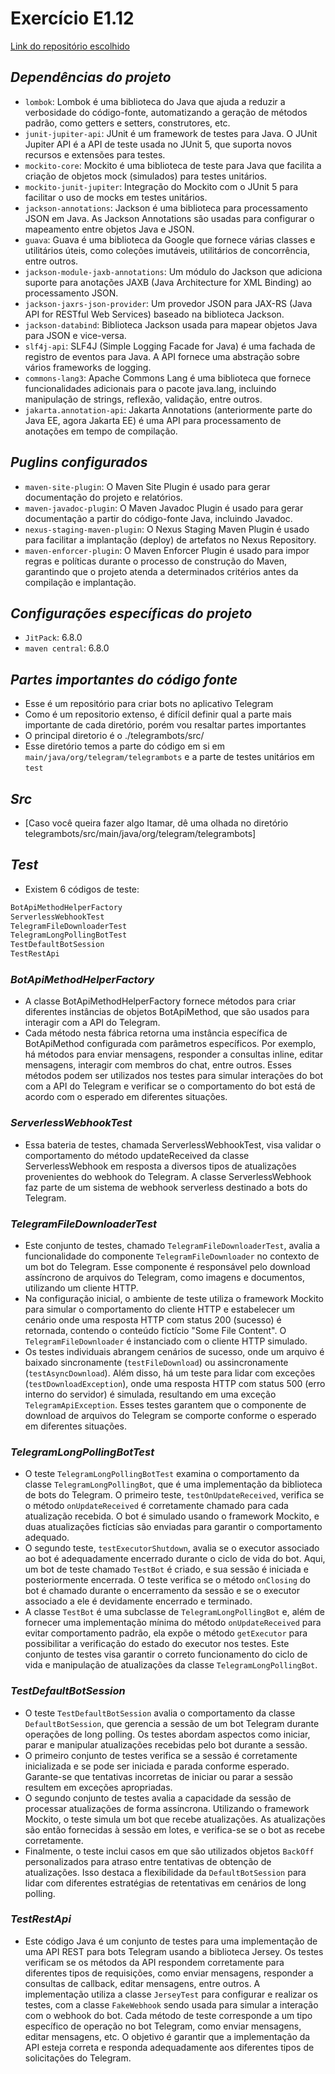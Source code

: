 # Exercício E1.12

[Link do repositório escolhido](https://github.com/rubenlagus/TelegramBots)

## *Dependências do projeto*

* `lombok`: Lombok é uma biblioteca do Java que ajuda a reduzir a verbosidade do código-fonte, automatizando a geração de métodos padrão, como getters e setters, construtores, etc.
* `junit-jupiter-api`: JUnit é um framework de testes para Java. O JUnit Jupiter API é a API de teste usada no JUnit 5, que suporta novos recursos e extensões para testes.
* `mockito-core`: Mockito é uma biblioteca de teste para Java que facilita a criação de objetos mock (simulados) para testes unitários.
* `mockito-junit-jupiter`: Integração do Mockito com o JUnit 5 para facilitar o uso de mocks em testes unitários.
* `jackson-annotations`: Jackson é uma biblioteca para processamento JSON em Java. As Jackson Annotations são usadas para configurar o mapeamento entre objetos Java e JSON.
* `guava`: Guava é uma biblioteca da Google que fornece várias classes e utilitários úteis, como coleções imutáveis, utilitários de concorrência, entre outros.
* `jackson-module-jaxb-annotations`: Um módulo do Jackson que adiciona suporte para anotações JAXB (Java Architecture for XML Binding) ao processamento JSON.
* `jackson-jaxrs-json-provider`: Um provedor JSON para JAX-RS (Java API for RESTful Web Services) baseado na biblioteca Jackson.
* `jackson-databind`: Biblioteca Jackson usada para mapear objetos Java para JSON e vice-versa.
* `slf4j-api`: SLF4J (Simple Logging Facade for Java) é uma fachada de registro de eventos para Java. A API fornece uma abstração sobre vários frameworks de logging.
* `commons-lang3`: Apache Commons Lang é uma biblioteca que fornece funcionalidades adicionais para o pacote java.lang, incluindo manipulação de strings, reflexão, validação, entre outros.
* `jakarta.annotation-api`: Jakarta Annotations (anteriormente parte do Java EE, agora Jakarta EE) é uma API para processamento de anotações em tempo de compilação.


## *Puglins configurados*

* `maven-site-plugin`: O Maven Site Plugin é usado para gerar documentação do projeto e relatórios.
* `maven-javadoc-plugin`: O Maven Javadoc Plugin é usado para gerar documentação a partir do código-fonte Java, incluindo Javadoc.
* `nexus-staging-maven-plugin`: O Nexus Staging Maven Plugin é usado para facilitar a implantação (deploy) de artefatos no Nexus Repository.
* `maven-enforcer-plugin`: O Maven Enforcer Plugin é usado para impor regras e políticas durante o processo de construção do Maven, garantindo que o projeto atenda a determinados critérios antes da compilação e implantação.

## *Configurações específicas do projeto*

* `JitPack`: 6.8.0
* `maven central`: 6.8.0


## *Partes importantes do código fonte*


* Esse é um repositório para criar bots no aplicativo Telegram
* Como é um repositorio extenso, é difícil definir qual a parte mais importante de cada diretório, porém vou resaltar partes importantes
* O principal diretorio é o ./telegrambots/src/
* Esse diretório temos a parte do código em si em `main/java/org/telegram/telegrambots` e a parte de testes unitários em `test`

## *Src*

* [Caso você queira fazer algo Itamar, dê uma olhada no diretório telegrambots/src/main/java/org/telegram/telegrambots]

## *Test*

* Existem 6 códigos de teste: 

```java
BotApiMethodHelperFactory
ServerlessWebhookTest
TelegramFileDownloaderTest
TelegramLongPollingBotTest
TestDefaultBotSession
TestRestApi
```
### *BotApiMethodHelperFactory*

* A classe BotApiMethodHelperFactory fornece métodos para criar diferentes instâncias de objetos BotApiMethod, que são usados para interagir com a API do Telegram.
* Cada método nesta fábrica retorna uma instância específica de BotApiMethod configurada com parâmetros específicos. Por exemplo, há métodos para enviar mensagens, responder a consultas inline, editar mensagens, interagir com membros do chat, entre outros. Esses métodos podem ser utilizados nos testes para simular interações do bot com a API do Telegram e verificar se o comportamento do bot está de acordo com o esperado em diferentes situações.

### *ServerlessWebhookTest*

* Essa bateria de testes, chamada ServerlessWebhookTest, visa validar o comportamento do método updateReceived da classe ServerlessWebhook em resposta a diversos tipos de atualizações provenientes do webhook do Telegram. A classe ServerlessWebhook faz parte de um sistema de webhook serverless destinado a bots do Telegram.

### *TelegramFileDownloaderTest*

* Este conjunto de testes, chamado `TelegramFileDownloaderTest`, avalia a funcionalidade do componente `TelegramFileDownloader` no contexto de um bot do Telegram. Esse componente é responsável pelo download assíncrono de arquivos do Telegram, como imagens e documentos, utilizando um cliente HTTP.
* Na configuração inicial, o ambiente de teste utiliza o framework Mockito para simular o comportamento do cliente HTTP e estabelecer um cenário onde uma resposta HTTP com status 200 (sucesso) é retornada, contendo o conteúdo fictício "Some File Content". O `TelegramFileDownloader` é instanciado com o cliente HTTP simulado.
* Os testes individuais abrangem cenários de sucesso, onde um arquivo é baixado sincronamente (`testFileDownload`) ou assincronamente (`testAsyncDownload`). Além disso, há um teste para lidar com exceções (`testDownloadException`), onde uma resposta HTTP com status 500 (erro interno do servidor) é simulada, resultando em uma exceção `TelegramApiException`. Esses testes garantem que o componente de download de arquivos do Telegram se comporte conforme o esperado em diferentes situações.

### *TelegramLongPollingBotTest*

* O teste `TelegramLongPollingBotTest` examina o comportamento da classe `TelegramLongPollingBot`, que é uma implementação da biblioteca de bots do Telegram. O primeiro teste, `testOnUpdateReceived`, verifica se o método `onUpdateReceived` é corretamente chamado para cada atualização recebida. O bot é simulado usando o framework Mockito, e duas atualizações fictícias são enviadas para garantir o comportamento adequado.
* O segundo teste, `testExecutorShutdown`, avalia se o executor associado ao bot é adequadamente encerrado durante o ciclo de vida do bot. Aqui, um bot de teste chamado `TestBot` é criado, e sua sessão é iniciada e posteriormente encerrada. O teste verifica se o método `onClosing` do bot é chamado durante o encerramento da sessão e se o executor associado a ele é devidamente encerrado e terminado.
* A classe `TestBot` é uma subclasse de `TelegramLongPollingBot` e, além de fornecer uma implementação mínima do método `onUpdateReceived` para evitar comportamento padrão, ela expõe o método `getExecutor` para possibilitar a verificação do estado do executor nos testes. Este conjunto de testes visa garantir o correto funcionamento do ciclo de vida e manipulação de atualizações da classe `TelegramLongPollingBot`.

### *TestDefaultBotSession*

* O teste `TestDefaultBotSession` avalia o comportamento da classe `DefaultBotSession`, que gerencia a sessão de um bot Telegram durante operações de long polling. Os testes abordam aspectos como iniciar, parar e manipular atualizações recebidas pelo bot durante a sessão.
* O primeiro conjunto de testes verifica se a sessão é corretamente inicializada e se pode ser iniciada e parada conforme esperado. Garante-se que tentativas incorretas de iniciar ou parar a sessão resultem em exceções apropriadas.
* O segundo conjunto de testes avalia a capacidade da sessão de processar atualizações de forma assíncrona. Utilizando o framework Mockito, o teste simula um bot que recebe atualizações. As atualizações são então fornecidas à sessão em lotes, e verifica-se se o bot as recebe corretamente.
* Finalmente, o teste inclui casos em que são utilizados objetos `BackOff` personalizados para atraso entre tentativas de obtenção de atualizações. Isso destaca a flexibilidade da `DefaultBotSession` para lidar com diferentes estratégias de retentativas em cenários de long polling.

### *TestRestApi*

* Este código Java é um conjunto de testes para uma implementação de uma API REST para bots Telegram usando a biblioteca Jersey. Os testes verificam se os métodos da API respondem corretamente para diferentes tipos de requisições, como enviar mensagens, responder a consultas de callback, editar mensagens, entre outros. A implementação utiliza a classe `JerseyTest` para configurar e realizar os testes, com a classe `FakeWebhook` sendo usada para simular a interação com o webhook do bot. Cada método de teste corresponde a um tipo específico de operação no bot Telegram, como enviar mensagens, editar mensagens, etc. O objetivo é garantir que a implementação da API esteja correta e responda adequadamente aos diferentes tipos de solicitações do Telegram.
